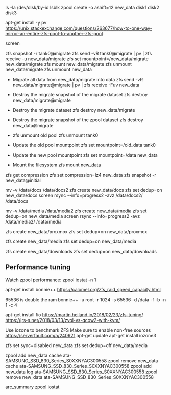 ls -la /dev/disk/by-id
lsblk
zpool create -o ashift=12 new_data disk1 disk2 disk3


apt-get install -y pv
https://unix.stackexchange.com/questions/263677/how-to-one-way-mirror-an-entire-zfs-pool-to-another-zfs-pool

screen

zfs snapshot -r tank0@migrate
zfs send -vR tank0@migrate | pv | zfs receive -u new_data/migrate
zfs set mountpoint=/new_data/migrate new_data/migrate
zfs mount new_data/migrate
zfs unmount new_data/migrate
zfs unmount new_data

- Migrate all data from new_data/migrate into data
zfs send -vR new_data/migrate@migrate | pv | zfs receive -Fuv new_data

- Destroy the migrate snapshot of the migrate dataset
zfs destroy new_data/migrate@migrate

- Destroy the migrate dataset
zfs destroy new_data/migrate

- Destroy the migrate snapshot of the zpool dataset
zfs destroy new_data@migrate

- zfs unmount old pool
zfs unmount tank0

- Update the old pool mountpoint
zfs set mountpoint=/old_data tank0

- Update the new pool mountpoint
zfs set mountpoint=/data new_data

- Mount the filesystem
zfs mount new_data


zfs get compression
zfs set compression=lz4 new_data
zfs snapshot -r new_data@initial

mv -v /data/docs /data/docs2
zfs create new_data/docs
zfs set dedup=on new_data/docs
screen
rsync --info=progress2 -avz /data/docs2/ /data/docs

mv -v /data/media /data/media2
zfs create new_data/media
zfs set dedup=on new_data/media
screen
rsync --info=progress2 -avz /data/media2/ /data/media

zfs create new_data/proxmox
zfs set dedup=on new_data/proxmox

zfs create new_data/media
zfs set dedup=on new_data/media

zfs create new_data/downloads
zfs set dedup=on new_data/downloads

## Performance tuning

Watch zpool performance:
zpool iostat -n 1

apt-get install bonnie++
https://calomel.org/zfs_raid_speed_capacity.html


65536 is double the ram
bonnie++ -u root -r 1024 -s 65536 -d /data -f -b -n 1 -c 4


apt-get install fio
https://martin.heiland.io/2018/02/23/zfs-tuning/
https://jrs-s.net/2018/03/13/zvol-vs-qcow2-with-kvm/

Use iozone to benchmark ZFS
Make sure to enable non-free sources https://serverfault.com/a/240921
apt-get update
apt-get install iozone3

zfs set sync=disabled new_data
zfs set dedup=off new_data/media

zpool add new_data cache ata-SAMSUNG_SSD_830_Series_S0XXNYAC300558
zpool remove new_data cache ata-SAMSUNG_SSD_830_Series_S0XXNYAC300558
zpool add new_data log ata-SAMSUNG_SSD_830_Series_S0XXNYAC300558
zpool remove new_data ata-SAMSUNG_SSD_830_Series_S0XXNYAC300558

arc_summary
zpool iostat

